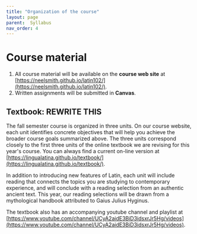 ```yaml
---
title: "Organization of the course"
layout: page
parent:  Syllabus
nav_order: 4
---
```


# Course material

1. All course material will be available on the **course web site** at [https://neelsmith.github.io/latin102/](https://neelsmith.github.io/latin102/).
2. Written assignments will be submitted in **Canvas**. 

## Textbook: REWRITE THIS

The fall semester course is organized in three units. On our course website, each unit identifies concrete objectives that will help you achieve the broader course goals summarized above.  The three units correspond closely to the first three units of the online textbook we are revising for this year's course.  You can always find a current on-line version at [https://lingualatina.github.io/textbook/](https://lingualatina.github.io/textbook/).


In addition to introducing new features of Latin, each unit will include reading that connects the topics you are studying to contemporary experience, and will conclude with a reading selection from an authentic ancient text.  This year, our reading selections will be drawn from a mythological handbook attributed to Gaius Julius Hyginus.

The textbook also has an accompanying youtube channel and playlist at [https://www.youtube.com/channel/UCyA2aidE3BiD3idsxrJr5Hg/videos](https://www.youtube.com/channel/UCyA2aidE3BiD3idsxrJr5Hg/videos).
